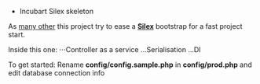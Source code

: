 * Incubart Silex skeleton

As [many other](https://github.com/search?q=Silex+skeleton&nwo=alittlemarket%2Fsilex-skeleton&search_target=global&ref=cmdform) this project try to ease a [**Silex**](http://silex.sensiolabs.org/) bootstrap for a fast project start.

Inside this one:
⋅⋅⋅Controller as a service
...Serialisation
...DI

To get started:
Rename **config/config.sample.php** in **config/prod.php** and edit database connection info


